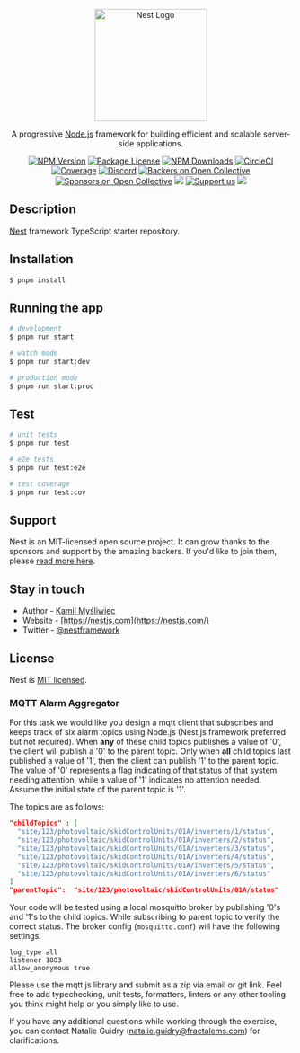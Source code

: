 <p align="center">
  <a href="http://nestjs.com/" target="blank"><img src="https://nestjs.com/img/logo-small.svg" width="200" alt="Nest Logo" /></a>
</p>

[circleci-image]: https://img.shields.io/circleci/build/github/nestjs/nest/master?token=abc123def456
[circleci-url]: https://circleci.com/gh/nestjs/nest

  <p align="center">A progressive <a href="http://nodejs.org" target="_blank">Node.js</a> framework for building efficient and scalable server-side applications.</p>
    <p align="center">
<a href="https://www.npmjs.com/~nestjscore" target="_blank"><img src="https://img.shields.io/npm/v/@nestjs/core.svg" alt="NPM Version" /></a>
<a href="https://www.npmjs.com/~nestjscore" target="_blank"><img src="https://img.shields.io/npm/l/@nestjs/core.svg" alt="Package License" /></a>
<a href="https://www.npmjs.com/~nestjscore" target="_blank"><img src="https://img.shields.io/npm/dm/@nestjs/common.svg" alt="NPM Downloads" /></a>
<a href="https://circleci.com/gh/nestjs/nest" target="_blank"><img src="https://img.shields.io/circleci/build/github/nestjs/nest/master" alt="CircleCI" /></a>
<a href="https://coveralls.io/github/nestjs/nest?branch=master" target="_blank"><img src="https://coveralls.io/repos/github/nestjs/nest/badge.svg?branch=master#9" alt="Coverage" /></a>
<a href="https://discord.gg/G7Qnnhy" target="_blank"><img src="https://img.shields.io/badge/discord-online-brightgreen.svg" alt="Discord"/></a>
<a href="https://opencollective.com/nest#backer" target="_blank"><img src="https://opencollective.com/nest/backers/badge.svg" alt="Backers on Open Collective" /></a>
<a href="https://opencollective.com/nest#sponsor" target="_blank"><img src="https://opencollective.com/nest/sponsors/badge.svg" alt="Sponsors on Open Collective" /></a>
  <a href="https://paypal.me/kamilmysliwiec" target="_blank"><img src="https://img.shields.io/badge/Donate-PayPal-ff3f59.svg"/></a>
    <a href="https://opencollective.com/nest#sponsor"  target="_blank"><img src="https://img.shields.io/badge/Support%20us-Open%20Collective-41B883.svg" alt="Support us"></a>
  <a href="https://twitter.com/nestframework" target="_blank"><img src="https://img.shields.io/twitter/follow/nestframework.svg?style=social&label=Follow"></a>
</p>
  <!--[![Backers on Open Collective](https://opencollective.com/nest/backers/badge.svg)](https://opencollective.com/nest#backer)
  [![Sponsors on Open Collective](https://opencollective.com/nest/sponsors/badge.svg)](https://opencollective.com/nest#sponsor)-->

## Description

[Nest](https://github.com/nestjs/nest) framework TypeScript starter repository.

## Installation

```bash
$ pnpm install
```

## Running the app

```bash
# development
$ pnpm run start

# watch mode
$ pnpm run start:dev

# production mode
$ pnpm run start:prod
```

## Test

```bash
# unit tests
$ pnpm run test

# e2e tests
$ pnpm run test:e2e

# test coverage
$ pnpm run test:cov
```

## Support

Nest is an MIT-licensed open source project. It can grow thanks to the sponsors and support by the amazing backers. If you'd like to join them, please [read more here](https://docs.nestjs.com/support).

## Stay in touch

- Author - [Kamil Myśliwiec](https://kamilmysliwiec.com)
- Website - [https://nestjs.com](https://nestjs.com/)
- Twitter - [@nestframework](https://twitter.com/nestframework)

## License

Nest is [MIT licensed](LICENSE).

###  MQTT Alarm Aggregator
For this task we would like you design a mqtt client that subscribes and keeps track of six alarm topics using Node.js (Nest.js framework preferred but not required).  When **any** of these child topics publishes a value of '0', the client will publish a '0' to the parent topic. Only when  **all** child topics last published a value of '1',  then the client can publish '1' to the parent topic.  The value of '0' represents a flag indicating of that status of that system needing attention, while a value of '1' indicates no attention needed. Assume the initial state of the parent topic is '1'.   
 
The topics are as follows:
```json
"childTopics" : [
  "site/123/photovoltaic/skidControlUnits/01A/inverters/1/status",
  "site/123/photovoltaic/skidControlUnits/01A/inverters/2/status",
  "site/123/photovoltaic/skidControlUnits/01A/inverters/3/status",
  "site/123/photovoltaic/skidControlUnits/01A/inverters/4/status",
  "site/123/photovoltaic/skidControlUnits/01A/inverters/5/status",
  "site/123/photovoltaic/skidControlUnits/01A/inverters/6/status"
]
"parentTopic":  "site/123/photovoltaic/skidControlUnits/01A/status" 
```
Your code will be tested using a local mosquitto broker by publishing '0's and '1's to the child topics.  While subscribing to parent topic to verify the correct status. The broker config (`mosquitto.conf`) will have the following settings:
```
log_type all
listener 1883
allow_anonymous true
```
 
Please use the mqtt.js library and submit as a zip via email or git link. Feel free to add typechecking, unit tests, formatters, linters or any other tooling you think might help or you simply like to use. 

If you have any additional questions while working through the exercise, you can contact Natalie Guidry (natalie.guidry@fractalems.com) for clarifications.
